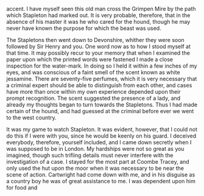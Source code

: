 accent. I have myself seen this old man cross the Grimpen Mire by the
path which Stapleton had marked out. It is very probable, therefore,
that in the absence of his master it was he who cared for the hound,
though he may never have known the purpose for which the beast was used.

The Stapletons then went down to Devonshire, whither they were soon
followed by Sir Henry and you. One word now as to how I stood myself at
that time. It may possibly recur to your memory that when I examined the
paper upon which the printed words were fastened I made a close
inspection for the water-mark. In doing so I held it within a few inches
of my eyes, and was conscious of a faint smell of the scent known as
white jessamine. There are seventy-five perfumes, which it is very
necessary that a criminal expert should be able to distinguish from each
other, and cases have more than once within my own experience depended
upon their prompt recognition. The scent suggested the presence of a
lady, and already my thoughts began to turn towards the Stapletons. Thus
I had made certain of the hound, and had guessed at the criminal before
ever we went to the west country.

It was my game to watch Stapleton. It was evident, however, that I
could not do this if I were with you, since he would be keenly on his
guard. I deceived everybody, therefore, yourself included, and I came
down secretly when I was supposed to be in London. My hardships were not
so great as you imagined, though such trifling details must never
interfere with the investigation of a case. I stayed for the most part
at Coombe Tracey, and only used the hut upon the moor when it was
necessary to be near the scene of action. Cartwright had come down with
me, and in his disguise as a country boy he was of great assistance to
me. I was dependent upon him for food and
